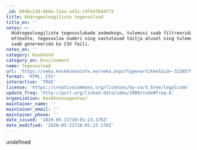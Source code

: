```yaml
---
_id: 0696c210-9b4a-11ea-a431-c9f447bd4f73
title: Hüdrogeoloogiliste tegevusload
title_en: ''
notes: >-
  Hüdrogeoloogiliste tegevuslubade andmekogu, tulemusi saab filtreerida
  ettevõte, tegevusloa numbri ning vastutavad täitja alusel ning tulemustest
  saab genereerida ka CSV faili.
notes_en: ''
category: Keskkond
category_en: Environment
name: Tegevusload
url: 'https://veka.keskkonnainfo.ee/veka.aspx?type=artikkel&id=-323857927'
format: 'HTML, CSV'
interactive: 'TRUE'
license: 'https://creativecommons.org/licenses/by-sa/3.0/ee/legalcode'
update_freq: 'http://purl.org/linked-data/sdmx/2009/code#freq-A'
organization: Keskkonnaagentuur
maintainer_name: ''
maintainer_email: ''
maintainer_phone: ''
date_issued: '2020-05-21T10:01:23.176Z'
date_modified: '2020-05-21T10:01:23.176Z'
---
```

undefined
